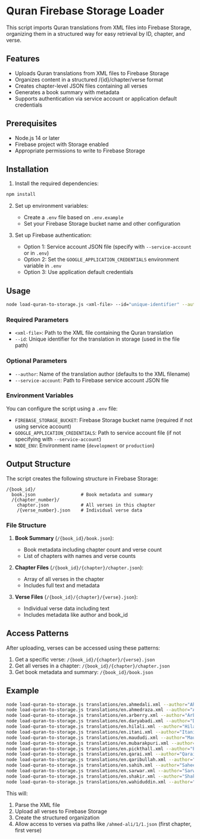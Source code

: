 # Quran Firebase Storage Loader

This script imports Quran translations from XML files into Firebase Storage, organizing them in a structured way for easy retrieval by ID, chapter, and verse.

## Features

- Uploads Quran translations from XML files to Firebase Storage
- Organizes content in a structured /{id}/chapter/verse format
- Creates chapter-level JSON files containing all verses
- Generates a book summary with metadata
- Supports authentication via service account or application default credentials

## Prerequisites

- Node.js 14 or later
- Firebase project with Storage enabled
- Appropriate permissions to write to Firebase Storage

## Installation

1. Install the required dependencies:

```bash
npm install
```

2. Set up environment variables:
   - Create a `.env` file based on `.env.example`
   - Set your Firebase Storage bucket name and other configuration

3. Set up Firebase authentication:
   - Option 1: Service account JSON file (specify with `--service-account` or in `.env`)
   - Option 2: Set the `GOOGLE_APPLICATION_CREDENTIALS` environment variable in `.env`
   - Option 3: Use application default credentials

## Usage

```bash
node load-quran-to-storage.js <xml-file> --id="unique-identifier" --author="Author Name" [--service-account="path/to/serviceAccount.json"]
```

### Required Parameters

- `<xml-file>`: Path to the XML file containing the Quran translation
- `--id`: Unique identifier for the translation in storage (used in the file path)

### Optional Parameters

- `--author`: Name of the translation author (defaults to the XML filename)
- `--service-account`: Path to Firebase service account JSON file

### Environment Variables

You can configure the script using a `.env` file:

- `FIREBASE_STORAGE_BUCKET`: Firebase Storage bucket name (required if not using service account)
- `GOOGLE_APPLICATION_CREDENTIALS`: Path to service account file (if not specifying with `--service-account`)
- `NODE_ENV`: Environment name (`development` or `production`)

## Output Structure

The script creates the following structure in Firebase Storage:

```
/{book_id}/
  book.json                 # Book metadata and summary
  /{chapter_number}/
    chapter.json            # All verses in this chapter
    /{verse_number}.json    # Individual verse data
```

### File Structure

1. **Book Summary** (`/{book_id}/book.json`):
   - Book metadata including chapter count and verse count
   - List of chapters with names and verse counts

2. **Chapter Files** (`/{book_id}/{chapter}/chapter.json`):
   - Array of all verses in the chapter
   - Includes full text and metadata

3. **Verse Files** (`/{book_id}/{chapter}/{verse}.json`):
   - Individual verse data including text
   - Includes metadata like author and book_id

## Access Patterns

After uploading, verses can be accessed using these patterns:

1. Get a specific verse: `/{book_id}/{chapter}/{verse}.json`
2. Get all verses in a chapter: `/{book_id}/{chapter}/chapter.json`
3. Get book metadata and summary: `/{book_id}/book.json`

## Example

```bash
node load-quran-to-storage.js translations/en.ahmedali.xml --author="Ahmed Ali" --id="en.ahmedali" --service-account="./serviceAccount.json"
node load-quran-to-storage.js translations/en.ahmedraza.xml --author="Ahmed Raza Khan" --id="en.ahmedraza" --service-account="./serviceAccount.json"
node load-quran-to-storage.js translations/en.arberry.xml --author="Arberry" --id="en.arberry" --id="en.ahmedraza" --service-account="./serviceAccount.json"
node load-quran-to-storage.js translations/en.daryabadi.xml --author="Daryabadi" --id="en.daryabadi"  --service-account="./serviceAccount.json"
node load-quran-to-storage.js translations/en.hilali.xml --author="Hilali & Khan" --id="en.hilali" --service-account="./serviceAccount.json"
node load-quran-to-storage.js translations/en.itani.xml --author="Itani" --id="en.itani" --service-account="./serviceAccount.json"
node load-quran-to-storage.js translations/en.maududi.xml --author="Maududi" --id="en.maududi" --service-account="./serviceAccount.json"
node load-quran-to-storage.js translations/en.mubarakpuri.xml --author="Mubarakpuri" --id="en.mubarakpuri" --service-account="./serviceAccount.json"
node load-quran-to-storage.js translations/en.pickthall.xml --author="Pickthall" --id="en.pickthall" --service-account="./serviceAccount.json"
node load-quran-to-storage.js translations/en.qarai.xml --author="Qarai" --id="en.qarai" --service-account="./serviceAccount.json"
node load-quran-to-storage.js translations/en.qaribullah.xml --author="Qaribullah & Darwish" --id="en.qaribullah" --service-account="./serviceAccount.json"
node load-quran-to-storage.js translations/en.sahih.xml --author="Saheeh International" --id="en.sahih" --service-account="./serviceAccount.json"
node load-quran-to-storage.js translations/en.sarwar.xml --author="Sarwar" --id="en.sarwar" --service-account="./serviceAccount.json"
node load-quran-to-storage.js translations/en.shakir.xml --author="Shakir" --id="en.shakir" --service-account="./serviceAccount.json"
node load-quran-to-storage.js translations/en.wahiduddin.xml --author="Wahiduddin Khan" --id="en.wahiduddin" --service-account="./serviceAccount.json"
```

This will:
1. Parse the XML file
2. Upload all verses to Firebase Storage
3. Create the structured organization
4. Allow access to verses via paths like `/ahmed-ali/1/1.json` (first chapter, first verse)
